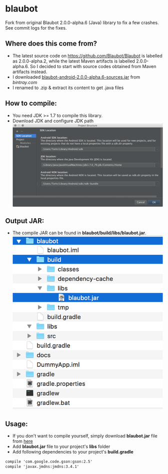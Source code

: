 # blaubot
Fork from original Blaubot 2.0.0-alpha.6 (Java) library to fix a few crashes. See commit logs for the fixes.

## Where does this come from?
* The latest source code on https://github.com/Blaubot/Blaubot is labelled as 2.0.0-alpha.2, while the latest Maven artifacts is labelled 2.0.0-alpha.6. So I decided to start with source codes obtained from Maven artifacts instead.
* I downloaded [blaubot-android-2.0.0-alpha.6-sources.jar](https://bintray.com/artifact/download/hgross/maven/eu/hgross/blaubot-android/2.0.0-alpha.6/blaubot-android-2.0.0-alpha.6-sources.jar) from *bintray.com*
* I renamed to .zip & extract its content to get .java files

## How to compile:
* You need JDK >= 1.7 to compile this library.
* Download JDK and configure JDK path
![JDK Path](https://raw.githubusercontent.com/torinnguyen/blaubot/master/docs/jdk_path.png)

## Output JAR:
* The compile JAR can be found in **blaubot/build/libs/blaubot.jar**.
![JDK Path](https://raw.githubusercontent.com/torinnguyen/blaubot/master/docs/output.png)

## Usage:
* If you don't want to compile yourself, simply download **blaubot.jar** file from [here](https://github.com/torinnguyen/blaubot/raw/master/blaubot/build/libs/blaubot.jar)
* Add **blaubot.jar** file to your project's **libs** folder
* Add following dependencies to your project's **build.gradle**
```
compile 'com.google.code.gson:gson:2.5'
compile 'javax.jmdns:jmdns:3.4.1'
```
